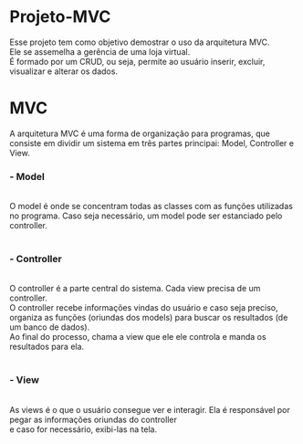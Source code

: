 # Projeto-MVC

Esse projeto tem como objetivo demostrar o uso da arquitetura MVC.<br>
Ele se assemelha a gerência de uma loja virtual.<br>
É formado por um CRUD, ou seja, permite ao usuário inserir, excluir, visualizar e alterar os dados.<br>

# MVC
A arquitetura MVC é uma forma de organização para programas, que consiste em dividir um sistema em três partes principai: Model, Controller e View.<br>
<h3> - Model </h3><br>
  O model é onde se concentram todas as classes com as funções utilizadas no programa. Caso seja necessário, um model pode ser estanciado pelo controller.<br><br>     
<h3> - Controller </h3><br>
  O controller é a parte central do sistema. Cada view precisa de um controller.<br> 
  O controller recebe informações vindas do usuário e caso seja preciso,<br>
  organiza as funções (oriundas dos models) para buscar os resultados (de um banco de dados).<br>
  Ao final do processo, chama a view que ele ele controla e manda os resultados para ela.<br><br>
<h3> - View </h3><br>
  As views é o que o usuário consegue ver e interagir. Ela é responsável por pegar as informações oriundas do controller<br>e caso for necessário, exibi-las na tela.
